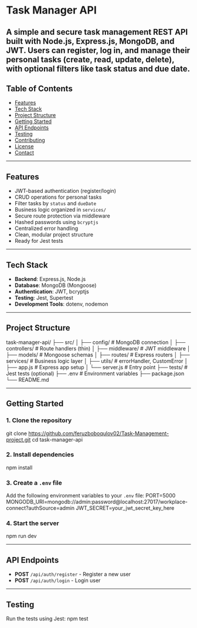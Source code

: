 # Task Manager API
A simple and secure task management REST API built with **Node.js**, **Express.js**, **MongoDB**, and **JWT**. Users can register, log in, and manage their personal tasks (create, read, update, delete), with optional filters like task status and due date.
---
## Table of Contents
- [Features](#features)
- [Tech Stack](#tech-stack)
- [Project Structure](#project-structure)
- [Getting Started](#getting-started)
- [API Endpoints](#api-endpoints)
- [Testing](#testing)
- [Contributing](#contributing)
- [License](#license)
- [Contact](#contact)
---
## Features
- JWT-based authentication (register/login)
- CRUD operations for personal tasks
- Filter tasks by `status` and `dueDate`
- Business logic organized in `services/`
- Secure route protection via middleware
- Hashed passwords using `bcryptjs`
- Centralized error handling
- Clean, modular project structure
- Ready for Jest tests
---
## Tech Stack
- **Backend**: Express.js, Node.js
- **Database**: MongoDB (Mongoose)
- **Authentication**: JWT, bcryptjs
- **Testing**: Jest, Supertest
- **Development Tools**: dotenv, nodemon
---
## Project Structure

task-manager-api/
├── src/
│   ├── config/          # MongoDB connection
│   ├── controllers/     # Route handlers (thin)
│   ├── middleware/      # JWT middleware
│   ├── models/          # Mongoose schemas
│   ├── routes/          # Express routers
│   ├── services/        # Business logic layer
│   ├── utils/           # errorHandler, CustomError
│   ├── app.js           # Express app setup
│   └── server.js        # Entry point
├── tests/               # Jest tests (optional)
├── .env                 # Environment variables
├── package.json
└── README.md

---
## Getting Started
### 1. Clone the repository
git clone https://github.com/feruzboboqulov02/Task-Management-project.git
cd task-manager-api

### 2. Install dependencies
npm install

### 3. Create a `.env` file
Add the following environment variables to your `.env` file:
PORT=5000
MONGODB_URI=mongodb://admin:password@localhost:27017/workplace-connect?authSource=admin
JWT_SECRET=your_jwt_secret_key_here

### 4. Start the server
npm run dev

---
## API Endpoints
- **POST** `/api/auth/register` - Register a new user
- **POST** `/api/auth/login` - Login user
---
## Testing
Run the tests using Jest:
npm test
